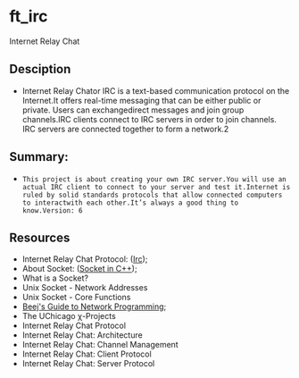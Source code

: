 # ft_irc
Internet Relay Chat

## Desciption

 - Internet Relay Chator IRC is a text-based communication protocol on the Internet.It offers real-time messaging that can be either public or private. Users can exchangedirect messages and join group channels.IRC clients connect to IRC servers in order to join channels. IRC servers are connected together to form a network.2


## Summary:
 - `This project is about creating your own IRC server.You will use an actual IRC client to connect to your server and test it.Internet is ruled by solid standards protocols that allow connected computers to interactwith each other.It’s always a good thing to know.Version: 6`

## Resources
 - Internet Relay Chat Protocol: ([Irc](https://www.rfc-editor.org/rfc/rfc1459));
 - About Socket: ([Socket in C++](https://www.geeksforgeeks.org/socket-programming-cc/));
 - What is a Socket?
 - Unix Socket - Network Addresses
 - Unix Socket - Core Functions
 - [Beej's Guide to Network Programming](https://beej.us/guide/bgnet/html/#intro);
 - The UChicago χ-Projects
 - Internet Relay Chat Protocol
 - Internet Relay Chat: Architecture
 - Internet Relay Chat: Channel Management
 - Internet Relay Chat: Client Protocol
 - Internet Relay Chat: Server Protocol